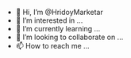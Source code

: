 - 👋 Hi, I’m @HridoyMarketar
- 👀 I’m interested in ...
- 🌱 I’m currently learning ...
- 💞️ I’m looking to collaborate on ...
- 📫 How to reach me ...

<!---
HridoyMarketar/HridoyMarketar is a ✨ special ✨ repository because its `README.md` (this file) appears on your GitHub profile.
You can click the Preview link to take a look at your changes.
--->
